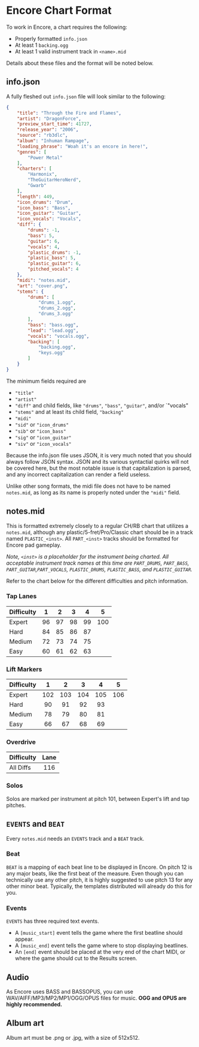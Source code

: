 # Encore Chart Format
To work in Encore, a chart requires the following:
- Properly formatted `info.json`
- At least 1 `backing.ogg`
- At least 1 valid instrument track in `<name>.mid`

Details about these files and the format will be noted below.

## info.json
A fully fleshed out `info.json` file will look similar to the following:
```json
{   
	"title": "Through the Fire and Flames",    
	"artist": "DragonForce",    
	"preview_start_time": 41727,    
	"release_year": "2006",    
	"source": "rb3dlc",    
	"album": "Inhuman Rampage",    
	"loading_phrase": "Woah it's an encore in here!",    
	"genres": [    
		"Power Metal"    
	],    
	"charters": [
		"Harmonix",
		"TheGuitarHeroNerd",
		"Gwarb"
	],
	"length": 449,
	"icon_drums": "Drum",
	"icon_bass": "Bass",
	"icon_guitar": "Guitar",
	"icon_vocals": "Vocals",
	"diff": {
		"drums": -1,
		"bass": 5,
		"guitar": 6,
		"vocals": 4,
		"plastic_drums": -1,
		"plastic_bass": 5,
		"plastic_guitar": 6,
		"pitched_vocals": 4
	},
	"midi": "notes.mid",
	"art": "cover.png",
	"stems": {
		"drums": [
			"drums_1.ogg",
			"drums_2.ogg",
			"drums_3.ogg"
		],
		"bass": "bass.ogg",
		"lead": "lead.ogg",
		"vocals": "vocals.ogg",
		"backing": [
			"backing.ogg",
			"keys.ogg"
		]
	}
}
```

The minimum fields required are
- `"title"`
- `"artist"`
- `"diff"` and child fields, like `"drums"`, `"bass"`, `"guitar"`, and/or `"vocals"
- `"stems"` and at least its child field, `"backing"`
- `"midi"`
- `"sid"` or `"icon_drums"`
- `"sib"` or `"icon_bass"`
- `"sig"` or `"icon_guitar"`
- `"siv"` or `"icon_vocals"`

Because the info.json file uses JSON, it is very much noted that you should always follow JSON syntax. JSON and its various syntactial quirks will not be covered here, but the most notable issue is that capitalization is parsed, and any incorrect capitalization can render a field useless. 

Unlike other song formats, the midi file does not have to be named `notes.mid`, as long as its name is properly noted under the `"midi"` field.

## notes.mid

This is formatted extremely closely to a regular CH/RB chart that utilizes a `notes.mid`, although any plastic/5-fret/Pro/Classic chart should be in a track named `PLASTIC_<inst>`. All `PART_<inst>` tracks should be formatted for Encore pad gameplay.

*Note, `<inst>` is a placeholder for the instrument being charted. All acceptable instrument track names at this time are `PART_DRUMS`, `PART_BASS`, `PART_GUITAR`,`PART_VOCALS`, `PLASTIC_DRUMS`, `PLASTIC_BASS`, and `PLASTIC_GUITAR`.*

Refer to the chart below for the different difficulties and pitch information.

### Tap Lanes
|Difficulty|1|2|3|4|5|
|:-|:-:|:-:|:-:|:-:|:-:|
|Expert|96|97|98|99|100|
|Hard|84|85|86|87| |
|Medium|72|73|74|75| |
|Easy|60|61|62|63| |

### Lift Markers
|Difficulty|1|2|3|4|5|
|:-|:-:|:-:|:-:|:-:|:-:|
|Expert|102|103|104|105|106|
|Hard|90|91|92|93| |
|Medium|78|79|80|81| |
|Easy|66|67|68|69| |

### Overdrive

|Difficulty|Lane|
|:-|:-:|
|All Diffs|116|

### Solos

Solos are marked per instrument at pitch 101, between Expert's lift and tap pitches.

## `EVENTS` and `BEAT`
Every `notes.mid` needs an `EVENTS` track and a `BEAT` track.

### Beat
`BEAT` is a mapping of each beat line to be displayed in Encore. On pitch 12 is any major beats, like the first beat of the measure. Even though you can technically use any other pitch, it is highly suggested to use pitch 13 for any other minor beat. Typically, the templates distributed will already do this for you.

### Events
`EVENTS` has three required text events. 
- A `[music_start]` event tells the game where the first beatline should appear. 
- A `[music_end]` event tells the game where to stop displaying beatlines. 
- An `[end]` event should be placed at the very end of the chart MIDI, or where the game should cut to the Results screen.

## Audio
As Encore uses BASS and BASSOPUS, you can use WAV/AIFF/MP3/MP2/MP1/OGG/OPUS files for music. **OGG and OPUS are highly recommended.**

## Album art
Album art must be .png or .jpg, with a size of 512x512.